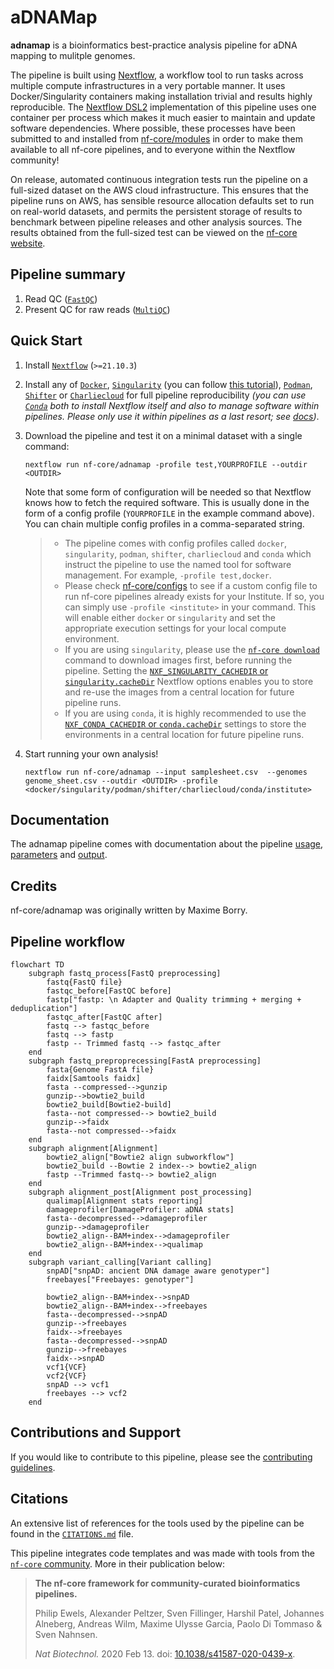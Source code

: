 # aDNAMap

**adnamap** is a bioinformatics best-practice analysis pipeline for aDNA mapping to mulitple genomes.

The pipeline is built using [Nextflow](https://www.nextflow.io), a workflow tool to run tasks across multiple compute infrastructures in a very portable manner. It uses Docker/Singularity containers making installation trivial and results highly reproducible. The [Nextflow DSL2](https://www.nextflow.io/docs/latest/dsl2.html) implementation of this pipeline uses one container per process which makes it much easier to maintain and update software dependencies. Where possible, these processes have been submitted to and installed from [nf-core/modules](https://github.com/nf-core/modules) in order to make them available to all nf-core pipelines, and to everyone within the Nextflow community!

<!-- TODO nf-core: Add full-sized test dataset and amend the paragraph below if applicable -->

On release, automated continuous integration tests run the pipeline on a full-sized dataset on the AWS cloud infrastructure. This ensures that the pipeline runs on AWS, has sensible resource allocation defaults set to run on real-world datasets, and permits the persistent storage of results to benchmark between pipeline releases and other analysis sources. The results obtained from the full-sized test can be viewed on the [nf-core website](https://nf-co.re/adnamap/results).

## Pipeline summary

<!-- TODO nf-core: Fill in short bullet-pointed list of the default steps in the pipeline -->

1. Read QC ([`FastQC`](https://www.bioinformatics.babraham.ac.uk/projects/fastqc/))
2. Present QC for raw reads ([`MultiQC`](http://multiqc.info/))

## Quick Start

1. Install [`Nextflow`](https://www.nextflow.io/docs/latest/getstarted.html#installation) (`>=21.10.3`)

2. Install any of [`Docker`](https://docs.docker.com/engine/installation/), [`Singularity`](https://www.sylabs.io/guides/3.0/user-guide/) (you can follow [this tutorial](https://singularity-tutorial.github.io/01-installation/)), [`Podman`](https://podman.io/), [`Shifter`](https://nersc.gitlab.io/development/shifter/how-to-use/) or [`Charliecloud`](https://hpc.github.io/charliecloud/) for full pipeline reproducibility _(you can use [`Conda`](https://conda.io/miniconda.html) both to install Nextflow itself and also to manage software within pipelines. Please only use it within pipelines as a last resort; see [docs](https://nf-co.re/usage/configuration#basic-configuration-profiles))_.

3. Download the pipeline and test it on a minimal dataset with a single command:

   ```console
   nextflow run nf-core/adnamap -profile test,YOURPROFILE --outdir <OUTDIR>
   ```

   Note that some form of configuration will be needed so that Nextflow knows how to fetch the required software. This is usually done in the form of a config profile (`YOURPROFILE` in the example command above). You can chain multiple config profiles in a comma-separated string.

   > - The pipeline comes with config profiles called `docker`, `singularity`, `podman`, `shifter`, `charliecloud` and `conda` which instruct the pipeline to use the named tool for software management. For example, `-profile test,docker`.
   > - Please check [nf-core/configs](https://github.com/nf-core/configs#documentation) to see if a custom config file to run nf-core pipelines already exists for your Institute. If so, you can simply use `-profile <institute>` in your command. This will enable either `docker` or `singularity` and set the appropriate execution settings for your local compute environment.
   > - If you are using `singularity`, please use the [`nf-core download`](https://nf-co.re/tools/#downloading-pipelines-for-offline-use) command to download images first, before running the pipeline. Setting the [`NXF_SINGULARITY_CACHEDIR` or `singularity.cacheDir`](https://www.nextflow.io/docs/latest/singularity.html?#singularity-docker-hub) Nextflow options enables you to store and re-use the images from a central location for future pipeline runs.
   > - If you are using `conda`, it is highly recommended to use the [`NXF_CONDA_CACHEDIR` or `conda.cacheDir`](https://www.nextflow.io/docs/latest/conda.html) settings to store the environments in a central location for future pipeline runs.

4. Start running your own analysis!


   ```console
   nextflow run nf-core/adnamap --input samplesheet.csv  --genomes genome_sheet.csv --outdir <OUTDIR> -profile <docker/singularity/podman/shifter/charliecloud/conda/institute>
   ```

## Documentation

The adnamap pipeline comes with documentation about the pipeline [usage](docs/usage), [parameters](docs/parameters) and [output](docs/output).

## Credits

nf-core/adnamap was originally written by Maxime Borry.
## Pipeline workflow

```mermaid
flowchart TD
    subgraph fastq_process[FastQ preprocessing]
        fastq{FastQ file}
        fastqc_before[FastQC before]
        fastp["fastp: \n Adapter and Quality trimming + merging + deduplication"]
        fastqc_after[FastQC after]
        fastq --> fastqc_before
        fastq --> fastp
        fastp -- Trimmed fastq --> fastqc_after
    end
    subgraph fastq_preproprecessing[FastA preprocessing]
        fasta{Genome FastA file}
        faidx[Samtools faidx]
        fasta --compressed-->gunzip
        gunzip-->bowtie2_build
        bowtie2_build[Bowtie2-build]
        fasta--not compressed--> bowtie2_build
        gunzip-->faidx
        fasta--not compressed-->faidx
    end
    subgraph alignment[Alignment]
        bowtie2_align["Bowtie2 align subworkflow"]
        bowtie2_build --Bowtie 2 index--> bowtie2_align
        fastp --Trimmed fastq--> bowtie2_align
    end
    subgraph alignment_post[Alignment post_processing]
        qualimap[Alignment stats reporting]
        damageprofiler[DamageProfiler: aDNA stats]
        fasta--decompressed-->damageprofiler
        gunzip-->damageprofiler
        bowtie2_align--BAM+index-->damageprofiler
        bowtie2_align--BAM+index-->qualimap
    end
    subgraph variant_calling[Variant calling]
        snpAD["snpAD: ancient DNA damage aware genotyper"]
        freebayes["Freebayes: genotyper"]

        bowtie2_align--BAM+index-->snpAD
        bowtie2_align--BAM+index-->freebayes
        fasta--decompressed-->snpAD
        gunzip-->freebayes
        faidx-->freebayes
        fasta--decompressed-->snpAD
        gunzip-->freebayes
        faidx-->snpAD
        vcf1{VCF}
        vcf2{VCF}
        snpAD --> vcf1
        freebayes --> vcf2
    end
```

## Contributions and Support

If you would like to contribute to this pipeline, please see the [contributing guidelines](.github/CONTRIBUTING.md).

## Citations

<!-- TODO nf-core: Add citation for pipeline after first release. Uncomment lines below and update Zenodo doi and badge at the top of this file. -->
<!-- If you use  nf-core/adnamap for your analysis, please cite it using the following doi: [10.5281/zenodo.XXXXXX](https://doi.org/10.5281/zenodo.XXXXXX) -->

<!-- TODO nf-core: Add bibliography of tools and data used in your pipeline -->

An extensive list of references for the tools used by the pipeline can be found in the [`CITATIONS.md`](CITATIONS.md) file.

This pipeline integrates code templates and was made with tools from the [`nf-core` community](https://nf-co.re/). More in their publication below:

> **The nf-core framework for community-curated bioinformatics pipelines.**
>
> Philip Ewels, Alexander Peltzer, Sven Fillinger, Harshil Patel, Johannes Alneberg, Andreas Wilm, Maxime Ulysse Garcia, Paolo Di Tommaso & Sven Nahnsen.
>
> _Nat Biotechnol._ 2020 Feb 13. doi: [10.1038/s41587-020-0439-x](https://dx.doi.org/10.1038/s41587-020-0439-x).
